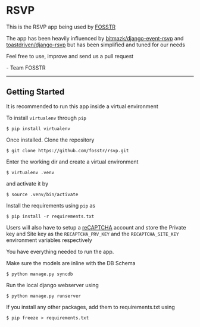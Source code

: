 # RSVP

This is the RSVP app being used by [FOSSTR](http://fosstr.org/)

The app has been heavily influenced by [bitmazk/django-event-rsvp](https://github.com/bitmazk/django-event-rsvp) and [toastdriven/django-rsvp](https://github.com/toastdriven/django-rsvp) but has been simplified and tuned for our needs

Feel free to use, improve and send us a pull request

\- Team FOSSTR

-------------
Getting Started
-------------

It is recommended to run this app inside a virtual environment

To install `virtualenv` through `pip`

`$ pip install virtualenv`

Once installed. Clone the repository

`$ git clone https://github.com/fosstr/rsvp.git`

Enter the working dir and create a virtual environment

`$ virtualenv .venv`

and activate it by

`$ source .venv/bin/activate`

Install the requirements using `pip` as 

`$ pip install -r requirements.txt`

Users will also have to setup a [reCAPTCHA](http://www.google.com/recaptcha/intro/index.html) account and store the Private key and Site key as the `RECAPTCHA_PRV_KEY` and the `RECAPTCHA_SITE_KEY` environment variables respectively

You have everything needed to run the app.

Make sure the models are inline with the DB Schema

`$ python manage.py syncdb`

Run the local django webserver using 

`$ python manage.py runserver`

If you install any other packages, add them to requirements.txt using 

`$ pip freeze > requirements.txt`

